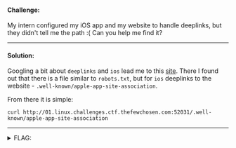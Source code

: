 #### Challenge:

My intern configured my iOS app and my website to handle deeplinks, but they didn't tell me the path :( Can you help me find it?

---

#### Solution:

Googling a bit about `deeplinks` and `ios` lead me to this [site](https://developer.apple.com/library/archive/documentation/General/Conceptual/AppSearch/UniversalLinks.html). There I found out that there is a file similar to `robots.txt`, but for `ios` deeplinks to the website - `.well-known/apple-app-site-association`.

From there it is simple:

```
curl http://01.linux.challenges.ctf.thefewchosen.com:52031/.well-known/apple-app-site-association
```

---

<details><summary>FLAG:</summary>

```
TFCCTF{4ppl3_4pp_51t3_4550c14t10n}
```

</details>
<br/>

